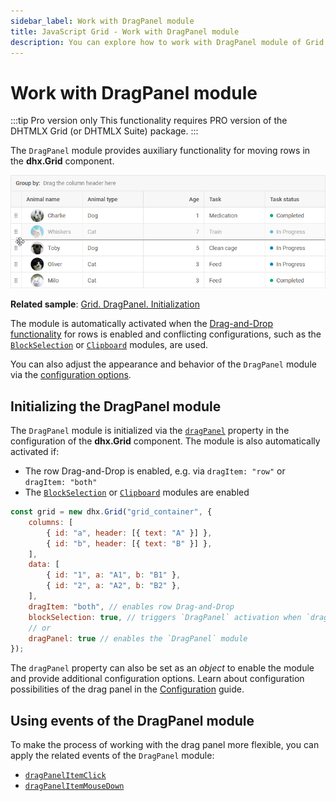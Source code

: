 ```yaml
---
sidebar_label: Work with DragPanel module
title: JavaScript Grid - Work with DragPanel module 
description: You can explore how to work with DragPanel module of Grid in the documentation of the DHTMLX JavaScript UI library. Browse developer guides and API reference, try out code examples and live demos, and download a free 30-day evaluation version of DHTMLX Suite.
---
```


# Work with DragPanel module

:::tip Pro version only 
This functionality requires PRO version of the DHTMLX Grid (or DHTMLX Suite) package.
:::

The `DragPanel` module provides auxiliary functionality for moving rows in the **dhx.Grid** component. 

![](../assets/grid/dragpanel_module.png)

**Related sample**: [Grid. DragPanel. Initialization](https://snippet.dhtmlx.com/oyk02cr6)

The module is automatically activated when the [Drag-and-Drop functionality](grid/configuration.md/#drag-n-drop) for rows is enabled and conflicting configurations, such as the [`BlockSelection`](grid/usage_blockselection.md) or [`Clipboard`](grid/usage_clipboard.md) modules, are used. 

You can also adjust the appearance and behavior of the `DragPanel` module via the [configuration options](grid/configuration.md/#adjusting-the-dragpanel-module).

## Initializing the DragPanel module

The `DragPanel` module is initialized via the [`dragPanel`](grid/api/grid_dragpanel_config.md) property in the configuration of the **dhx.Grid** component. The module is also automatically activated if:

- The row Drag-and-Drop is enabled, e.g. via `dragItem: "row"` or `dragItem: "both"`
- The [`BlockSelection`](grid/usage_blockselection.md) or [`Clipboard`](grid/usage_clipboard.md) modules are enabled

~~~jsx
const grid = new dhx.Grid("grid_container", {
    columns: [
        { id: "a", header: [{ text: "A" }] },
        { id: "b", header: [{ text: "B" }] },
    ],
    data: [
        { id: "1", a: "A1", b: "B1" },
        { id: "2", a: "A2", b: "B2" },
    ],
    dragItem: "both", // enables row Drag-and-Drop
    blockSelection: true, // triggers `DragPanel` activation when `dragItem` is enabled
    // or
    dragPanel: true // enables the `DragPanel` module
});
~~~

The `dragPanel` property can also be set as an *object* to enable the module and provide additional configuration options.
Learn about configuration possibilities of the drag panel in the [Configuration](grid/configuration.md/#adjusting-the-dragpanel-module) guide.

## Using events of the DragPanel module

To make the process of working with the drag panel more flexible, you can apply the related events of the `DragPanel` module:

- [`dragPanelItemClick`](grid/api/dragpanel/dragpanelitemclick_event.md)
- [`dragPanelItemMouseDown`](grid/api/dragpanel/dragpanelitemmousedown_event.md)